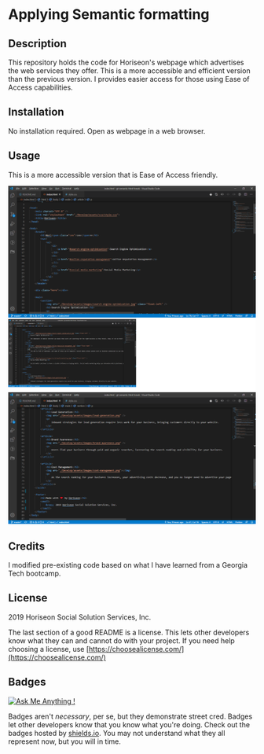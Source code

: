 # Applying Semantic formatting

## Description 

This repository holds the code for Horiseon's webpage which advertises the web services they offer. This is a more accessible and efficient version than the previous version. I provides easier access for those using Ease of Access capabilities.


## Installation

No installation required. Open as webpage in a web browser.


## Usage 

This is a more accessible version that is Ease of Access friendly.

![screen cap 1](./screenshot1.png)
![screen cap 2](./screenshot2.png)
![screen cap 3](./screenshot3.png)


## Credits

I modified pre-existing code based on what I have learned from a Georgia Tech bootcamp.

## License

2019 Horiseon Social Solution Services, Inc.

The last section of a good README is a license. This lets other developers know what they can and cannot do with your project. If you need help choosing a license, use [https://choosealicense.com/](https://choosealicense.com/)


## Badges

[![Ask Me Anything !](https://img.shields.io/badge/Ask%20me-anything-1abc9c.svg)](https://github.com/m1cha3lnava/ama)

Badges aren't _necessary_, per se, but they demonstrate street cred. Badges let other developers know that you know what you're doing. Check out the badges hosted by [shields.io](https://shields.io/). You may not understand what they all represent now, but you will in time.




